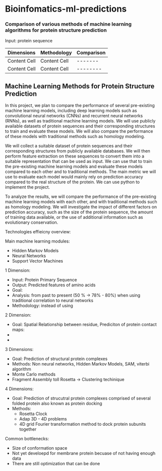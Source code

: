# Bioinfomatics-ml-predictions
### Comparison of various methods of machine learning algorithms for protein structure prediction


Input: protein sequence


| Dimensions  | Methodology | Comparison |
| ------------- | ------------- | ------- |
| Content Cell  | Content Cell  | ------- |
| Content Cell  | Content Cell  | --------|



## **Machine Learning Methods for Protein Structure Prediction**

In this project, we plan to compare the performance of several pre-existing machine learning models, including deep learning models such as convolutional neural networks (CNNs) and recurrent neural networks (RNNs), as well as traditional machine learning models. We will use publicly available datasets of protein sequences and their corresponding structures to train and evaluate these models. We will also compare the performance of these models with traditional methods such as homology modeling.

We will collect a suitable dataset of protein sequences and their corresponding structures from publicly available databases. We will then perform feature extraction on these sequences to convert them into a suitable representation that can be used as input. We can use that to train the pre-existing machine learning models and evaluate these models compared to each other and to traditional methods. The main metric we will use to evaluate each model would mainly rely on prediction accuracy compared to the real structure of the protein. We can use python to implement the project. 

To analyze the results, we will compare the performance of the pre-existing machine learning models with each other, and with traditional methods such as homology modeling. We will investigate the impact of different factors on prediction accuracy, such as the size of the protein sequence, the amount of training data available, or the use of additional information such as evolutionary conservation.



Technologies effieicny overview:

Main machine learning modules:
- Hidden Markov Models
- Neural Networks
- Support Vector Machines

1 Dimension:
* Input: Protein Primary Sequence
* Output: Predicted features of amino acids
* Goal: 
* Analysis: from past to present (50 % -> 78% - 80%) when using traditional correlation to neural networks
* Methodology: instead of using 

2 Dimension:
* Goal: Spatial Relationship between residue, Prediciton of protein contact maps:
* 
* 
    
3 Dimensions:
* Goal: Prediction of structural protein complexes 
* Methods: Non neural networks, Hidden Markov Models, SAM, viterbi algorithm
* Monte Carlo methods
* Fragment Assembly toll Rosetta -> Clustering techinique

4 Dimensions:
* Goal: Prediction of strucutral protein complexes comprised of several folded protein also known as protein docking
* Methods:
    * Rosetta Clock
    * Adap 3D - 4D problems
    * 4D grid Fourier transformation method to dock protein subunits together


Common bottlenecks:
- Size of conformation space
- Not yet develoepd for membrane protein becuase of not having enough data
- There are still optimization that can be done


